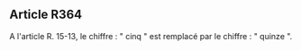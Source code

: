 Article R364
----
A l'article R. 15-13, le chiffre : " cinq " est remplacé par le chiffre : "
quinze ".
